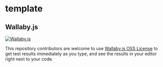 # template

## Wallaby.js

[![Wallaby.js](https://img.shields.io/badge/wallaby.js-powered-blue.svg?style=for-the-badge&logo=github)](https://wallabyjs.com/oss/)

This repository contributors are welcome to use
[Wallaby.js OSS License](https://wallabyjs.com/oss/) to get
test results immediately as you type, and see the results in
your editor right next to your code.